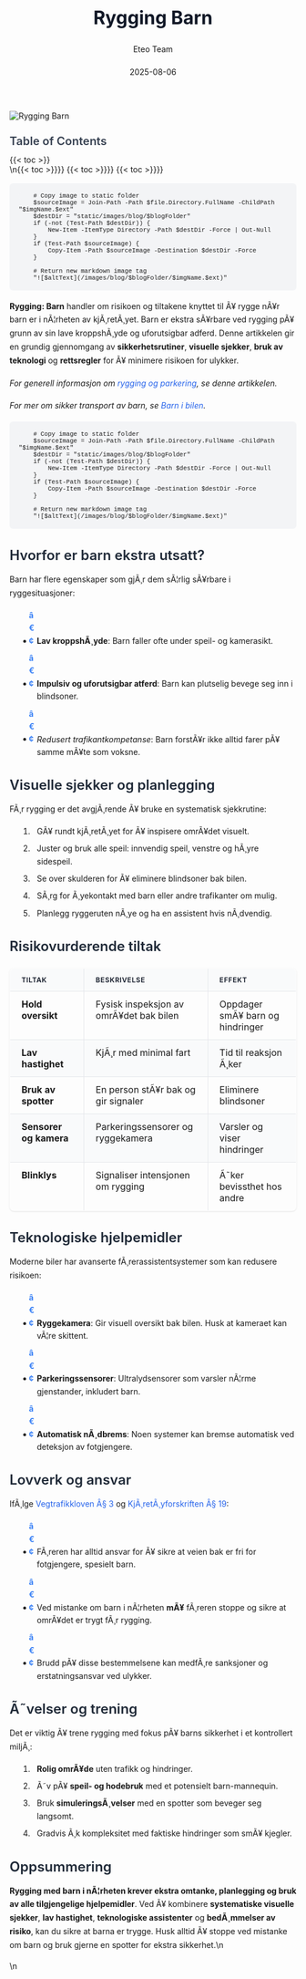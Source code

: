 ﻿---
title: "Rygging Barn"
date: 2025-08-06
draft: false
author: "Eteo Team"
description: "Rygging Barn"
categories: ["Driving Theory"]
tags: ["driving", "theory", "safety"]
featured_image: "/images/blog/placeholder.jpg"
---

<style>
/* Base text styling */
.article-content {
  font-family: 'Inter', -apple-system, BlinkMacSystemFont, 'Segoe UI', Roboto, Oxygen, Ubuntu, Cantarell, 'Open Sans', 'Helvetica Neue', sans-serif;
  line-height: 1.6;
  color: #1f2937;
  font-size: 16px;
}

/* Headers */
h1 {
  font-size: 2rem;
  font-weight: 700;
  margin: 2rem 0 1.5rem;
  color: #111827;
}

h2 {
  font-size: 1.5rem;
  font-weight: 600;
  margin: 2rem 0 1rem;
  color: #1f2937;
}

h3 {
  font-size: 1.25rem;
  font-weight: 600;
  margin: 1.5rem 0 0.75rem;
  color: #374151;
}

/* Paragraphs */
p {
  margin: 1rem 0;
  line-height: 1.7;
}

/* Lists */
ul, ol {
  margin: 1rem 0 1rem 1.5rem;
  padding-left: 1rem;
}

li {
  margin-bottom: 0.5rem;
  line-height: 1.6;
  position: relative;
  padding-left: 0.5rem;
}

ul > li::before {
  content: 'â€¢';
  color: #3b82f6;
  font-weight: bold;
  display: inline-block;
  width: 1em;
  margin-left: -1em;
}

/* Links */
a {
  color: #2563eb;
  text-decoration: none;
  transition: color 0.2s ease;
}

a:hover {
  color: #1d4ed8;
  text-decoration: underline;
}

/* Code blocks */
pre, code {
  font-family: 'SFMono-Regular', Consolas, 'Liberation Mono', Menlo, monospace;
  background-color: #f3f4f6;
  border-radius: 0.375rem;
  font-size: 0.875em;
}

pre {
  padding: 1rem;
  overflow-x: auto;
  margin: 1rem 0;
}

code {
  padding: 0.2em 0.4em;
}

/* Blockquotes */
blockquote {
  border-left: 4px solid #e5e7eb;
  margin: 1.5rem 0;
  padding: 0.75rem 1rem 0.75rem 1.5rem;
  background-color: #f9fafb;
  color: #4b5563;
  font-style: italic;
}

/* Tables */
table {
  margin: 1.5rem auto !important;
  border-collapse: collapse !important;
  width: 100% !important;
  max-width: 100%;
  box-shadow: 0 1px 3px rgba(0,0,0,0.1) !important;
  border-radius: 0.5rem !important;
  overflow: hidden !important;
  border: 1px solid #e5e7eb !important;
  display: table !important;
}

th, td {
  padding: 0.75rem 1.25rem !important;
  text-align: left !important;
  border: 1px solid #e5e7eb !important;
  vertical-align: top;
}

th {
  background-color: #f9fafb !important;
  font-weight: 600 !important;
  color: #111827 !important;
  text-transform: uppercase !important;
  font-size: 0.75rem !important;
  letter-spacing: 0.05em !important;
}

tr:nth-child(even) {
  background-color: #f9fafb !important;
}

tr:hover {
  background-color: #f3f4f6 !important;
}

/* Responsive adjustments */
@media (max-width: 768px) {
  .article-content {
    font-size: 15px;
  }
  
  h1 { font-size: 1.75rem; }
  h2 { font-size: 1.375rem; }
  h3 { font-size: 1.125rem; }
  
  table {
    display: block !important;
    overflow-x: auto !important;
    -webkit-overflow-scrolling: touch;
  }
}
</style>


<div class="blog-content">
  <div class="featured-image">
    <img src="/images/blog/placeholder.jpg" alt="Rygging Barn" class="img-fluid rounded">
  </div>

  <div class="toc-container mt-4 mb-4">
    <h3>Table of Contents</h3>
    {{< toc >}}
  </div>

  <div class="blog-body">\n{{< toc >}}}}
{{< toc >}}}}
{{< toc >}}}}

        
        
        # Copy image to static folder
        $sourceImage = Join-Path -Path $file.Directory.FullName -ChildPath "$imgName.$ext"
        $destDir = "static/images/blog/$blogFolder"
        if (-not (Test-Path $destDir)) {
            New-Item -ItemType Directory -Path $destDir -Force | Out-Null
        }
        if (Test-Path $sourceImage) {
            Copy-Item -Path $sourceImage -Destination $destDir -Force
        }
        
        # Return new markdown image tag
        "![$altText](/images/blog/$blogFolder/$imgName.$ext)"
    

**Rygging: Barn** handler om risikoen og tiltakene knyttet til Ã¥ rygge nÃ¥r barn er i nÃ¦rheten av kjÃ¸retÃ¸yet. Barn er ekstra sÃ¥rbare ved rygging pÃ¥ grunn av sin lave kroppshÃ¸yde og uforutsigbar adferd. Denne artikkelen gir en grundig gjennomgang av **sikkerhetsrutiner**, **visuelle sjekker**, **bruk av teknologi** og **rettsregler** for Ã¥ minimere risikoen for ulykker.

*For generell informasjon om [rygging og parkering](/blogs/teori/rygging-og-parkering "Rygging og parkering - full guide til ryggingsteknikker og parkering"), se denne artikkelen.*

*For mer om sikker transport av barn, se [Barn i bilen](/blogs/teori/barn-i-bilen "Barn i bilen - riktig sikring og lovverk").*


        
        
        # Copy image to static folder
        $sourceImage = Join-Path -Path $file.Directory.FullName -ChildPath "$imgName.$ext"
        $destDir = "static/images/blog/$blogFolder"
        if (-not (Test-Path $destDir)) {
            New-Item -ItemType Directory -Path $destDir -Force | Out-Null
        }
        if (Test-Path $sourceImage) {
            Copy-Item -Path $sourceImage -Destination $destDir -Force
        }
        
        # Return new markdown image tag
        "![$altText](/images/blog/$blogFolder/$imgName.$ext)"
    

## Hvorfor er barn ekstra utsatt?

Barn har flere egenskaper som gjÃ¸r dem sÃ¦rlig sÃ¥rbare i ryggesituasjoner:

* **Lav kroppshÃ¸yde**: Barn faller ofte under speil- og kamerasikt.
* **Impulsiv og uforutsigbar atferd**: Barn kan plutselig bevege seg inn i blindsoner.
* *Redusert trafikantkompetanse*: Barn forstÃ¥r ikke alltid farer pÃ¥ samme mÃ¥te som voksne.

## Visuelle sjekker og planlegging

FÃ¸r rygging er det avgjÃ¸rende Ã¥ bruke en systematisk sjekkrutine:

1. GÃ¥ rundt kjÃ¸retÃ¸yet for Ã¥ inspisere omrÃ¥det visuelt.
2. Juster og bruk alle speil: innvendig speil, venstre og hÃ¸yre sidespeil.
3. Se over skulderen for Ã¥ eliminere blindsoner bak bilen.
4. SÃ¸rg for Ã¸yekontakt med barn eller andre trafikanter om mulig.
5. Planlegg ryggeruten nÃ¸ye og ha en assistent hvis nÃ¸dvendig.

## Risikovurderende tiltak

| Tiltak                      | Beskrivelse                                               | Effekt                         |
|-----------------------------|-----------------------------------------------------------|--------------------------------|
| **Hold oversikt**           | Fysisk inspeksjon av omrÃ¥det bak bilen                    | Oppdager smÃ¥ barn og hindringer |
| **Lav hastighet**           | KjÃ¸r med minimal fart                                      | Tid til reaksjon Ã¸ker           |
| **Bruk av spotter**         | En person stÃ¥r bak og gir signaler                        | Eliminere blindsoner            |
| **Sensorer og kamera**      | Parkeringssensorer og ryggekamera                         | Varsler og viser hindringer     |
| **Blinklys**                | Signaliser intensjonen om rygging                         | Ã˜ker bevissthet hos andre       |

## Teknologiske hjelpemidler

Moderne biler har avanserte fÃ¸rerassistentsystemer som kan redusere risikoen:

* **Ryggekamera**: Gir visuell oversikt bak bilen. Husk at kameraet kan vÃ¦re skittent.
* **Parkeringssensorer**: Ultralydsensorer som varsler nÃ¦rme gjenstander, inkludert barn.
* **Automatisk nÃ¸dbrems**: Noen systemer kan bremse automatisk ved deteksjon av fotgjengere.

## Lovverk og ansvar

IfÃ¸lge [Vegtrafikkloven Â§ 3](https://lovdata.no/dokument/NL/lov/1965-06-18-4) og [KjÃ¸retÃ¸yforskriften Â§ 19](https://lovdata.no/dokument/SF/forskrift/2010-12-16-1836):

* FÃ¸reren har alltid ansvar for Ã¥ sikre at veien bak er fri for fotgjengere, spesielt barn.
* Ved mistanke om barn i nÃ¦rheten **mÃ¥** fÃ¸reren stoppe og sikre at omrÃ¥det er trygt fÃ¸r rygging.
* Brudd pÃ¥ disse bestemmelsene kan medfÃ¸re sanksjoner og erstatningsansvar ved ulykker.

## Ã˜velser og trening

Det er viktig Ã¥ trene rygging med fokus pÃ¥ barns sikkerhet i et kontrollert miljÃ¸:

1. **Rolig omrÃ¥de** uten trafikk og hindringer.
2. Ã˜v pÃ¥ **speil- og hodebruk** med et potensielt barn-mannequin.
3. Bruk **simuleringsÃ¸velser** med en spotter som beveger seg langsomt.
4. Gradvis Ã¸k kompleksitet med faktiske hindringer som smÃ¥ kjegler.

## Oppsummering

**Rygging med barn i nÃ¦rheten krever ekstra omtanke, planlegging og bruk av alle tilgjengelige hjelpemidler**. Ved Ã¥ kombinere **systematiske visuelle sjekker**, **lav hastighet**, **teknologiske assistenter** og **bedÃ¸mmelser av risiko**, kan du sikre at barna er trygge. Husk alltid Ã¥ stoppe ved mistanke om barn og bruk gjerne en spotter for ekstra sikkerhet.\n  </div>\n</div>